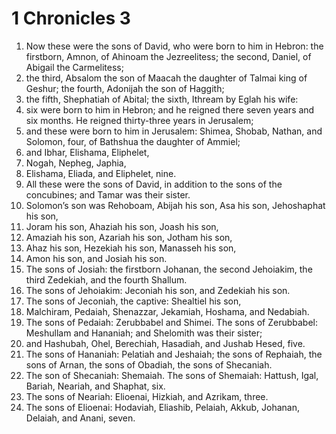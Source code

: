 ﻿
# 1 Chronicles 3
1. Now these were the sons of David, who were born to him in Hebron: the firstborn, Amnon, of Ahinoam the Jezreelitess; the second, Daniel, of Abigail the Carmelitess; 
2. the third, Absalom the son of Maacah the daughter of Talmai king of Geshur; the fourth, Adonijah the son of Haggith; 
3. the fifth, Shephatiah of Abital; the sixth, Ithream by Eglah his wife: 
4. six were born to him in Hebron; and he reigned there seven years and six months. He reigned thirty-three years in Jerusalem; 
5. and these were born to him in Jerusalem: Shimea, Shobab, Nathan, and Solomon, four, of Bathshua the daughter of Ammiel; 
6. and Ibhar, Elishama, Eliphelet, 
7. Nogah, Nepheg, Japhia, 
8. Elishama, Eliada, and Eliphelet, nine. 
9. All these were the sons of David, in addition to the sons of the concubines; and Tamar was their sister. 
10. Solomon’s son was Rehoboam, Abijah his son, Asa his son, Jehoshaphat his son, 
11. Joram his son, Ahaziah his son, Joash his son, 
12. Amaziah his son, Azariah his son, Jotham his son, 
13. Ahaz his son, Hezekiah his son, Manasseh his son, 
14. Amon his son, and Josiah his son. 
15. The sons of Josiah: the firstborn Johanan, the second Jehoiakim, the third Zedekiah, and the fourth Shallum. 
16. The sons of Jehoiakim: Jeconiah his son, and Zedekiah his son. 
17. The sons of Jeconiah, the captive: Shealtiel his son, 
18. Malchiram, Pedaiah, Shenazzar, Jekamiah, Hoshama, and Nedabiah. 
19. The sons of Pedaiah: Zerubbabel and Shimei. The sons of Zerubbabel: Meshullam and Hananiah; and Shelomith was their sister; 
20. and Hashubah, Ohel, Berechiah, Hasadiah, and Jushab Hesed, five. 
21. The sons of Hananiah: Pelatiah and Jeshaiah; the sons of Rephaiah, the sons of Arnan, the sons of Obadiah, the sons of Shecaniah. 
22. The son of Shecaniah: Shemaiah. The sons of Shemaiah: Hattush, Igal, Bariah, Neariah, and Shaphat, six. 
23. The sons of Neariah: Elioenai, Hizkiah, and Azrikam, three. 
24. The sons of Elioenai: Hodaviah, Eliashib, Pelaiah, Akkub, Johanan, Delaiah, and Anani, seven. 
